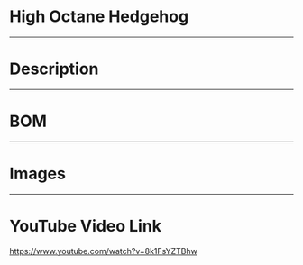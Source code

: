 # High Octane Hedgehog
---
# Description
---
# BOM
---
# Images
---
# YouTube Video Link
https://www.youtube.com/watch?v=8k1FsYZTBhw
